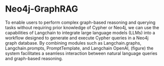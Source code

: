 # Neo4j-GraphRAG

To enable users to perform complex graph-based reasoning and querying tasks without requiring prior knowledge of Cypher or Neo4j, we can use the capabilities of Langchain to integrate large language models (LLMs) into a workflow designed to generate and execute Cypher queries in a Neo4j graph database. By combining modules such as Langchain.graphs, Langchain.prompts, PromptTemplate, and Langchain OpenAI, (figure)  the system facilitates a seamless interaction between natural language queries and graph-based reasoning. 
